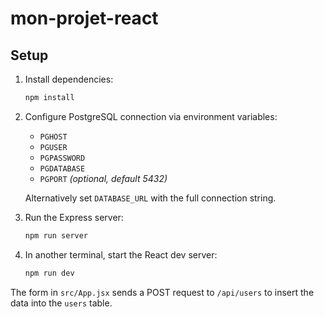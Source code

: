 # mon-projet-react

## Setup

1. Install dependencies:
   ```bash
   npm install
   ```

2. Configure PostgreSQL connection via environment variables:
   - `PGHOST`
   - `PGUSER`
   - `PGPASSWORD`
   - `PGDATABASE`
   - `PGPORT` *(optional, default 5432)*
   
   Alternatively set `DATABASE_URL` with the full connection string.

3. Run the Express server:
   ```bash
   npm run server
   ```

4. In another terminal, start the React dev server:
   ```bash
   npm run dev
   ```

The form in `src/App.jsx` sends a POST request to `/api/users` to insert the data into the `users` table.

